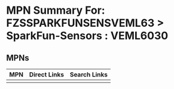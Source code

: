 



# MPN Summary For: FZSSPARKFUNSENSVEML63 > SparkFun-Sensors : VEML6030

## MPNs
  

|MPN|Direct Links|Search Links|
| :--- | :--- | :--- |
||||
